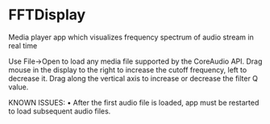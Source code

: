 # FFTDisplay
Media player app which visualizes frequency spectrum of audio stream in real time

Use File->Open to load any media file supported by the CoreAudio API. Drag mouse in the display to the right to increase the cutoff frequency, left to decrease it. Drag along the vertical axis to increase or decrease the filter Q value.

KNOWN ISSUES:
• After the first audio file is loaded, app must be restarted to load subsequent audio files.
